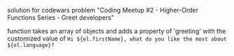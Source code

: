 solution for codewars problem "Coding Meetup #2 - Higher-Order Functions Series - Greet developers"

function takes an array of objects and adds a property of 'greeting' with the customized value of `Hi ${el.firstName}, what do you like the most about ${el.language}?`